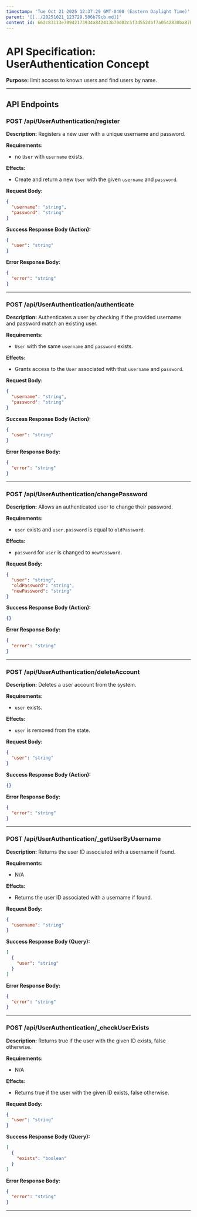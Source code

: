 ```yaml
---
timestamp: 'Tue Oct 21 2025 12:37:29 GMT-0400 (Eastern Daylight Time)'
parent: '[[../20251021_123729.506b79cb.md]]'
content_id: 662c83113e70942173934a842413b70d02c5f3d552dbf7a0542830ba87b2d50b
---
```


# API Specification: UserAuthentication Concept

**Purpose:** limit access to known users and find users by name.

***

## API Endpoints

### POST /api/UserAuthentication/register

**Description:** Registers a new user with a unique username and password.

**Requirements:**

* no `User` with `username` exists.

**Effects:**

* Create and return a new `User` with the given `username` and `password`.

**Request Body:**

```json
{
  "username": "string",
  "password": "string"
}
```

**Success Response Body (Action):**

```json
{
  "user": "string"
}
```

**Error Response Body:**

```json
{
  "error": "string"
}
```

***

### POST /api/UserAuthentication/authenticate

**Description:** Authenticates a user by checking if the provided username and password match an existing user.

**Requirements:**

* `User` with the same `username` and `password` exists.

**Effects:**

* Grants access to the `User` associated with that `username` and `password`.

**Request Body:**

```json
{
  "username": "string",
  "password": "string"
}
```

**Success Response Body (Action):**

```json
{
  "user": "string"
}
```

**Error Response Body:**

```json
{
  "error": "string"
}
```

***

### POST /api/UserAuthentication/changePassword

**Description:** Allows an authenticated user to change their password.

**Requirements:**

* `user` exists and `user.password` is equal to `oldPassword`.

**Effects:**

* `password` for `user` is changed to `newPassword`.

**Request Body:**

```json
{
  "user": "string",
  "oldPassword": "string",
  "newPassword": "string"
}
```

**Success Response Body (Action):**

```json
{}
```

**Error Response Body:**

```json
{
  "error": "string"
}
```

***

### POST /api/UserAuthentication/deleteAccount

**Description:** Deletes a user account from the system.

**Requirements:**

* `user` exists.

**Effects:**

* `user` is removed from the state.

**Request Body:**

```json
{
  "user": "string"
}
```

**Success Response Body (Action):**

```json
{}
```

**Error Response Body:**

```json
{
  "error": "string"
}
```

***

### POST /api/UserAuthentication/\_getUserByUsername

**Description:** Returns the user ID associated with a username if found.

**Requirements:**

* N/A

**Effects:**

* Returns the user ID associated with a username if found.

**Request Body:**

```json
{
  "username": "string"
}
```

**Success Response Body (Query):**

```json
[
  {
    "user": "string"
  }
]
```

**Error Response Body:**

```json
{
  "error": "string"
}
```

***

### POST /api/UserAuthentication/\_checkUserExists

**Description:** Returns true if the user with the given ID exists, false otherwise.

**Requirements:**

* N/A

**Effects:**

* Returns true if the user with the given ID exists, false otherwise.

**Request Body:**

```json
{
  "user": "string"
}
```

**Success Response Body (Query):**

```json
[
  {
    "exists": "boolean"
  }
]
```

**Error Response Body:**

```json
{
  "error": "string"
}
```

***
